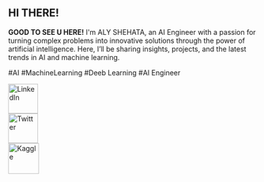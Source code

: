 ## **HI THERE!**
**GOOD TO SEE U HERE!**
I'm ALY SHEHATA, an AI Engineer with a passion for turning complex problems into innovative solutions through the power of artificial intelligence. Here, I’ll be sharing insights, projects, and the latest trends in AI and machine learning.

#AI #MachineLearning #Deeb Learning  #AI Engineer


<div>
 <a href="https://www.linkedin.com/in/aly-hassan-0b35601b8/">
    <img src="https://res.cloudinary.com/ddqdqrrgt/image/upload/v1722150111/in.png" alt="LinkedIn" width="60"/>
  </a>
</div>
<div>
  <a href="https://x.com/Aly__Hassan__">
    <img src="https://res.cloudinary.com/ddqdqrrgt/image/upload/v1722149647/X.png" alt="Twitter" width="60"/>
  </a>
</div>
<div>
  <a href="https://www.kaggle.com/alyhassanshehata">
    <img src="https://res.cloudinary.com/ddqdqrrgt/image/upload/v1722150799/K.png" alt="Kaggle" width="62"/>
  </a>
</div>
<div>
